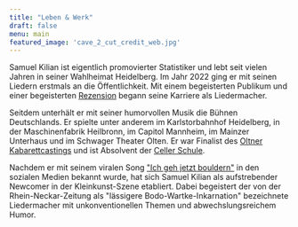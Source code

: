 ```yaml
---
title: "Leben & Werk"
draft: false
menu: main
featured_image: 'cave_2_cut_credit_web.jpg'
---
```


Samuel Kilian ist eigentlich promovierter Statistiker und lebt seit vielen Jahren in seiner Wahlheimat Heidelberg. Im Jahr 2022 ging er mit seinen Liedern erstmals an die Öffentlichkeit. Mit einem begeisterten Publikum und einer begeisterten [Rezension](https://www.rnz.de/kultur/kultur-regional_artikel,-Heidelberg-Beim-Liederslam-kann-man-sich-auch-mal-zuruecklehnen-_arid,804697.html) begann seine Karriere als Liedermacher.

Seitdem unterhält er mit seiner humorvollen Musik die Bühnen Deutschlands. Er spielte unter anderem im Karlstorbahnhof Heidelberg, in der Maschinenfabrik Heilbronn, im Capitol Mannheim, im Mainzer Unterhaus und im Schwager Theater Olten. Er war Finalist des [Oltner Kabarettcastings](https://www.kabarett-casting.ch/samuel-kilian-klettert-aufs-podest/) und ist Absolvent der [Celler Schule](https://www.celler-schule.de/).

Nachdem er mit seinem viralen Song ["Ich geh jetzt bouldern"](https://www.instagram.com/reel/CvMXyCHohkO/?utm_source=ig_web_copy_link&igshid=MzRlODBiNWFlZA==) in den sozialen Medien bekannt wurde, hat sich Samuel Kilian als aufstrebender Newcomer in der Kleinkunst-Szene etabliert. Dabei begeistert der von der Rhein-Neckar-Zeitung als "lässigere Bodo-Wartke-Inkarnation" bezeichnete Liedermacher mit unkonventionellen Themen und abwechslungsreichem Humor.